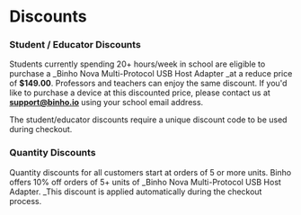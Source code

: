 # Discounts

### Student / Educator Discounts

Students currently spending 20+ hours/week in school are eligible to purchase a _Binho Nova Multi-Protocol USB Host Adapter _at a reduce price of **$149.00**. Professors and teachers can enjoy the same discount. If you'd like to purchase a device at this discounted price, please contact us at **support@binho.io** using your school email address.

The student/educator discounts require a unique discount code to be used during checkout.

### Quantity Discounts

Quantity discounts for all customers start at orders of 5 or more units. Binho offers 10% off orders of 5+ units of _Binho Nova Multi-Protocol USB Host Adapter. _This discount is applied automatically during the checkout process.

